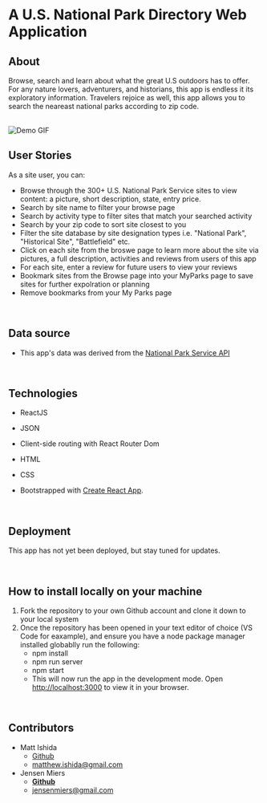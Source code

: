 # A U.S. National Park Directory Web Application 

## About
Browse, search and learn about what the great U.S outdoors has to offer. For any nature lovers, adventurers, and historians, this app is endless it its exploratory information. Travelers rejoice as well, this app allows you to search the neareast national parks according to zip code.   
<br>

![Demo GIF](https://media.giphy.com/media/85zj6kXkdaHr08Q983/giphy.gif)

## User Stories
As a site user, you can:
- Browse through the 300+ U.S. National Park Service sites to view content: a picture, short description, state, entry price.
- Search by site name to filter your browse page
- Search by activity type to filter sites that match your searched activity
- Search by your zip code to sort site closest to you
- Filter the site database by site designation types i.e. "National Park", "Historical Site", "Battlefield" etc.
- Click on each site from the broswe page to learn more about the site via pictures, a full description, activities and reviews from users of this app
- For each site, enter a review for future users to view your reviews
- Bookmark sites from the Browse page into your MyParks page to save sites for further expolration or planning
- Remove bookmarks from your My Parks page 

 <br>

 ## Data source
 - This app's data was derived from the [National Park Service API](https://www.nps.gov/subjects/developer/index.htm) 

<br>

## Technologies

- ReactJS

- JSON 

- Client-side routing with React Router Dom

- HTML

- CSS

- Bootstrapped with [Create React App](https://github.com/facebook/create-react-app).



<br>


## Deployment

This app has not yet been deployed, but stay tuned for updates.

<br>

## How to install locally on your machine
1. Fork the repository to your own Github account and clone it down to your local system
2. Once the repository has been opened in your text editor of choice (VS Code for eaxample), and ensure you have a node package manager installed globablly run the following:
    - npm install
    - npm run server
    - npm start
    - This will now run the app in the development mode. Open [http://localhost:3000](http://localhost:3000) to view it in your browser.

<br>

## Contributors

- Matt Ishida 
    - <a href="https://github.com/mattIshida/"> Github</a> 
    - matthew.ishida@gmail.com
- Jensen Miers 
    - <a href="https://github.com/jensenmiers"> <b>Github</b></a>
    - jensenmiers@gmail.com


